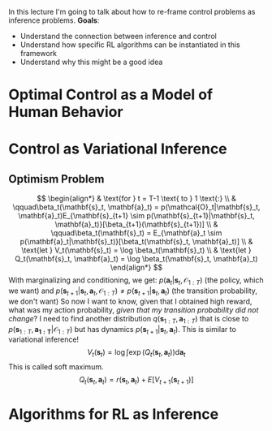 In this lecture I'm going to talk about how to re-frame control problems as inference problems.
**Goals**:
- Understand the connection between inference and control
- Understand how specific RL algorithms can be instantiated in this framework
- Understand why this might be a good idea
# Optimal Control as a Model of Human Behavior

# Control as Variational Inference
## Optimism Problem
$$
\begin{align*}
& \text{for } t = T-1 \text{ to } 1 \text{:} \\
& \qquad\beta_t(\mathbf{s}_t, \mathbf{a}_t) = p(\mathcal{O}_t|\mathbf{s}_t, \mathbf{a}_t)E_{\mathbf{s}_{t+1} \sim p(\mathbf{s}_{t+1}|\mathbf{s}_t, \mathbf{a}_t)}[\beta_{t+1}(\mathbf{s}_{t+1})] \\
& \qquad\beta_t(\mathbf{s}_t) = E_{\mathbf{a}_t \sim p(\mathbf{a}_t|\mathbf{s}_t)}[\beta_t(\mathbf{s}_t, \mathbf{a}_t)] \\
& \text{let } V_t(\mathbf{s}_t) = \log \beta_t(\mathbf{s}_t) \\
& \text{let } Q_t(\mathbf{s}_t, \mathbf{a}_t) = \log \beta_t(\mathbf{s}_t, \mathbf{a}_t)
\end{align*}
$$
With marginalizing and conditioning, we get: $p(\mathbf{a}_{t}|\mathbf{s}_{t},\mathcal{O}_{1:T})$ (the policy, which we want) and $p(\mathbf{s}_{t+1}|\mathbf{s}_{t},\mathbf{a}_{t},\mathcal{O}_{1:T})\neq p(\mathbf{s}_{t+1}|\mathbf{s}_{t},\mathbf{a}_{t})$ (the transition probability, we don't want)
So now I want to know, given that I obtained high reward, what was my action probability, *given that my transition probability did not change*?
I need to find another distribution $q(\mathbf{s}_{1:T},\mathbf{a}_{1:T})$ that is close to $p(\mathbf{s}_{1:T},\mathbf{a_{1:T}}|\mathcal{O}_{1:T})$ but has dynamics $p(\mathbf{s}_{t+1}|\mathbf{s}_{t},\mathbf{a}_{t})$.
This is similar to variational inference!
$$
V_{t}(\mathbf{s}_{t})=\log \int \exp(Q_{t}(\mathbf{s}_{t},\mathbf{a}_{t}))\text{d}\mathbf{a}_{t}
$$
This is called soft maximum.
$$
Q_{t}(\mathbf{s}_{t},\mathbf{a}_{t})=r(\mathbf{s}_{t},\mathbf{a}_{t})+E[V_{t+1}(\mathbf{s}_{t+1})]
$$
# Algorithms for RL as Inference

